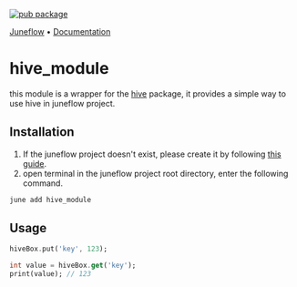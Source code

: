 [![pub package](https://img.shields.io/pub/v/hive_module.svg)](https://pub.dartlang.org/packages/hive_module)

<p>
  <a href="https://github.com/melodysdreamj/juneflow">Juneflow</a> •
  <a href="https://doc.juneflow.org/get-started">Documentation</a>
</p>

# hive_module

this module is a wrapper for the [hive](https://pub.dev/packages/hive) package, it provides a simple
way to use hive in juneflow project.

## Installation

1. If the juneflow project doesn't exist, please create it by
   following [this guide](https://doc.juneflow.org/get-started).
2. open terminal in the juneflow project root directory, enter the following command.

 ```bash
 june add hive_module
 ```

## Usage

```dart
hiveBox.put('key', 123);

int value = hiveBox.get('key');
print(value); // 123
```
